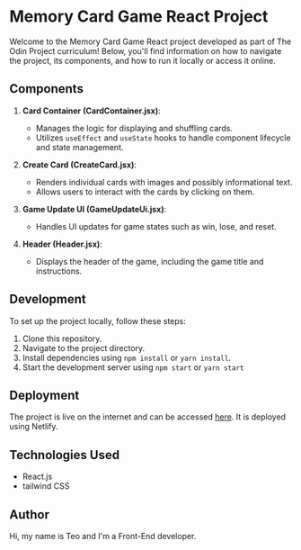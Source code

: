 # Memory Card Game React Project

Welcome to the Memory Card Game React project developed as part of The Odin Project curriculum! Below, you'll find information on how to navigate the project, its components, and how to run it locally or access it online.

## Components

1. **Card Container (CardContainer.jsx)**:
   - Manages the logic for displaying and shuffling cards.
   - Utilizes `useEffect` and `useState` hooks to handle component lifecycle and state management.
   
2. **Create Card (CreateCard.jsx)**:
   - Renders individual cards with images and possibly informational text.
   - Allows users to interact with the cards by clicking on them.
   
3. **Game Update UI (GameUpdateUi.jsx)**:
   - Handles UI updates for game states such as win, lose, and reset.
   
4. **Header (Header.jsx)**:
   - Displays the header of the game, including the game title and instructions.

## Development

To set up the project locally, follow these steps:

1. Clone this repository.
2. Navigate to the project directory.
3. Install dependencies using `npm install` or `yarn install`.
4. Start the development server using `npm start` or `yarn start`

## Deployment

The project is live on the internet and can be accessed [here](https://game-memory-card1.netlify.app/). It is deployed using Netlify.

## Technologies Used

- React.js
- tailwind CSS

## Author

Hi, my name is Teo and I'm a Front-End developer.


